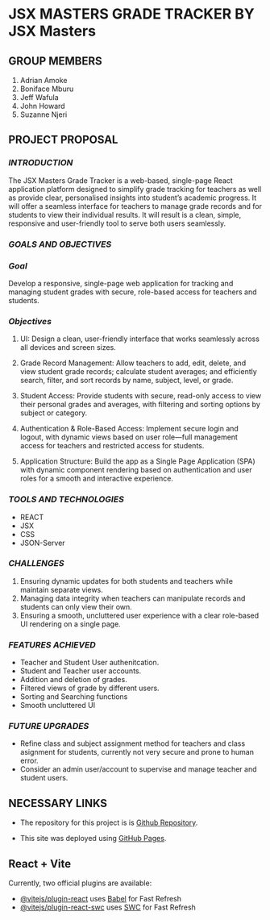 # **JSX MASTERS GRADE TRACKER BY JSX Masters**

## **GROUP MEMBERS**
1. Adrian Amoke
2. Boniface Mburu
3. Jeff Wafula
4. John Howard
5. Suzanne Njeri

## **PROJECT PROPOSAL**
### ***INTRODUCTION***
The JSX Masters Grade Tracker is a web-based, single-page React application platform designed to
simplify grade tracking for teachers as well as provide clear, personalised insights into student’s
academic progress. It will offer a seamless interface for teachers to manage grade records and for
students to view their individual results. It will result is a clean, simple, responsive and user-friendly
tool to serve both users seamlessly.

### ***GOALS AND OBJECTIVES***
### *Goal*
Develop a responsive, single-page web application for tracking and managing student grades with secure, role-based access for teachers and students.

### *Objectives*
1. UI: Design a clean, user-friendly interface that works seamlessly across all devices and screen sizes.

2. Grade Record Management: Allow teachers to add, edit, delete, and view student grade records; calculate student averages; and efficiently search, filter, and sort records by name, subject, level, or grade.

3. Student Access: Provide students with secure, read-only access to view their personal grades and averages, with filtering and sorting options by subject or category.

4. Authentication & Role-Based Access: Implement secure login and logout, with dynamic views based on user role—full management access for teachers and restricted access for students.

5. Application Structure: Build the app as a Single Page Application (SPA) with dynamic component rendering based on authentication and user roles for a smooth and interactive experience.

### ***TOOLS AND TECHNOLOGIES***
+ REACT
+ JSX
+ CSS
+ JSON-Server

### ***CHALLENGES***
1. Ensuring dynamic updates for both students and teachers while maintain separate views.
2. Managing data integrity when teachers can manipulate records and students can only view
their own.
3. Ensuring a smooth, uncluttered user experience with a clear role-based UI rendering on a
single page.

### ***FEATURES ACHIEVED***
- Teacher and Student User authenitcation.
- Student and Teacher user accounts.
- Addition and deletion of grades.
- Filtered views of grade by different users.
- Sorting and Searching functions
- Smooth uncluttered UI

### ***FUTURE UPGRADES***
- Refine class and subject assignment method for teachers and class asignment for students, currently not very secure and prone to human error.
- Consider an admin user/account to supervise and manage teacher and student users.

## **NECESSARY LINKS**
- The repository for this project is is [Github Repository](https://github.com/johnhoward907/GROUP-PROJECT-GRAD-TRACKER-).

- This site was deployed using [GitHub Pages](https://).

## React + Vite

Currently, two official plugins are available:

- [@vitejs/plugin-react](https://github.com/vitejs/vite-plugin-react/blob/main/packages/plugin-react) uses [Babel](https://babeljs.io/) for Fast Refresh
- [@vitejs/plugin-react-swc](https://github.com/vitejs/vite-plugin-react/blob/main/packages/plugin-react-swc) uses [SWC](https://swc.rs/) for Fast Refresh

